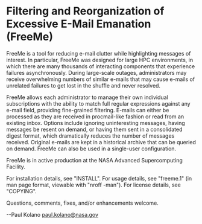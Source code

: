 Filtering and Reorganization of Excessive E-Mail Emanation (FreeMe)
===================================================================

FreeMe is a tool for reducing e-mail clutter while highlighting messages
of interest.  In particular, FreeMe was designed for large HPC
environments, in which there are many thousands of interacting
components that experience failures asynchronously.  During large-scale
outages, administrators may receive overwhelming numbers of similar
e-mails that may cause e-mails of unrelated failures to get lost in the
shuffle and never resolved.

FreeMe allows each administrator to manage their own individual
subscriptions with the ability to match full regular expressions against
any e-mail field, providing fine-grained filtering.  E-mails can either
be processed as they are received in procmail-like fashion or read from
an existing inbox.  Options include ignoring uninteresting messages,
having messages be resent on demand, or having them sent in a
consolidated digest format, which dramatically reduces the number of
messages received.  Original e-mails are kept in a historical archive
that can be queried on demand.  FreeMe can also be used in a
single-user configuration.

FreeMe is in active production at the NASA Advanced Supercomputing
Facility.

For installation details, see "INSTALL".  For usage details, see
"freeme.1" (in man page format, viewable with "nroff -man").  For
license details, see "COPYING".

Questions, comments, fixes, and/or enhancements welcome.

--Paul Kolano <paul.kolano@nasa.gov>

